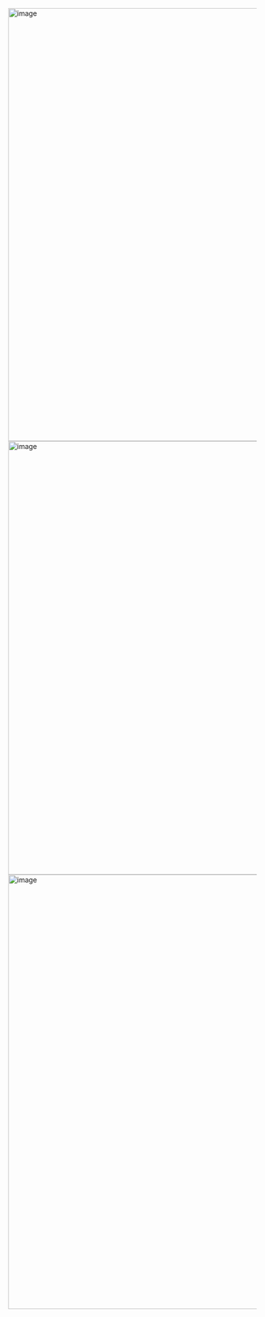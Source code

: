 <img width="1886" height="878" alt="image" src="https://github.com/user-attachments/assets/b287d681-9e1e-4d1a-be6f-8c3defcdd7b0" />
<img width="1906" height="879" alt="image" src="https://github.com/user-attachments/assets/5ce643e7-c4f8-4347-8302-816444203230" />
<img width="1864" height="881" alt="image" src="https://github.com/user-attachments/assets/de673673-1510-406b-8b07-34853855cac2" />


